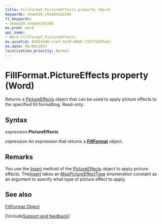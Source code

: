 ```yaml
---
title: FillFormat.PictureEffects property (Word)
keywords: vbawd10.chm164102266
f1_keywords:
- vbawd10.chm164102266
ms.prod: word
api_name:
- Word.FillFormat.PictureEffects
ms.assetid: 810143d0-ccef-5e39-68b0-7317fd29febc
ms.date: 06/08/2017
localization_priority: Normal
---
```



# FillFormat.PictureEffects property (Word)

Returns a [PictureEffects](Office.PictureEffects.md) object that can be used to apply picture effects to the specified fill formatting. Read-only.


## Syntax

_expression_.**PictureEffects**

_expression_ An expression that returns a **[FillFormat](word.fillformat.md)** object.


## Remarks

You use the [Insert](Office.PictureEffects.Insert.md) method of the [PictureEffects](Office.PictureEffects.md) object to apply picture effects. The[Insert](Office.PictureEffects.Insert.md) takes an [MsoPictureEffectType](Office.MsoPictureEffectType.md) enumeration constant as an argument to specify what type of picture effect to apply.


## See also


[FillFormat Object](Word.FillFormat.md)

[!include[Support and feedback](~/includes/feedback-boilerplate.md)]